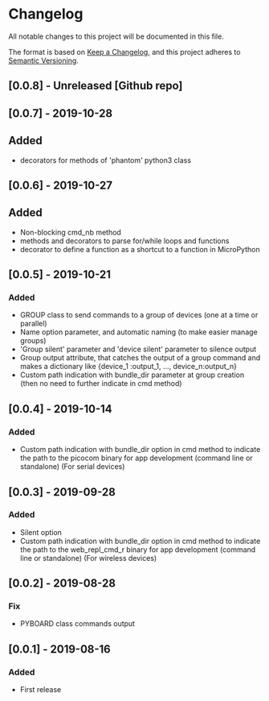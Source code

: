 # Changelog
All notable changes to this project will be documented in this file.

The format is based on [Keep a Changelog](https://keepachangelog.com/en/1.0.0/),
and this project adheres to [Semantic Versioning](https://semver.org/spec/v2.0.0.html).

## [0.0.8] - Unreleased [Github repo]

## [0.0.7] - 2019-10-28
## Added
- decorators for methods of 'phantom' python3 class

## [0.0.6] - 2019-10-27
## Added
- Non-blocking cmd_nb method
- methods and decorators to parse for/while loops and functions
- decorator to define a function as a shortcut to a function in MicroPython

## [0.0.5] - 2019-10-21
### Added
- GROUP class to send commands to a group of devices (one at a time or parallel)
- Name option parameter, and automatic naming (to make easier manage groups)
- 'Group silent' parameter and 'device silent' parameter to silence output
- Group output attribute, that catches the output of a group command and makes a dictionary like {device_1 :output_1, ..., device_n:output_n}
- Custom path indication with bundle_dir parameter at group creation (then no need to further indicate in cmd method)

## [0.0.4] - 2019-10-14
### Added
- Custom path indication with bundle_dir option in cmd method to indicate the path to the picocom binary for app development (command line or standalone) (For serial devices)

## [0.0.3] - 2019-09-28
### Added
- Silent option
- Custom path indication with bundle_dir option in cmd method to indicate the path to the web_repl_cmd_r binary for app development (command line or standalone) (For wireless devices)

## [0.0.2] - 2019-08-28
### Fix
- PYBOARD class commands output


## [0.0.1] - 2019-08-16
### Added
- First release
